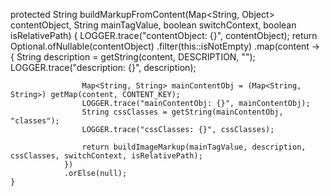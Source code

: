  protected String buildMarkupFromContent(Map<String, Object> contentObject, String mainTagValue, boolean switchContext, boolean isRelativePath) {
        LOGGER.trace("contentObject: {}", contentObject);
        return Optional.ofNullable(contentObject)
                .filter(this::isNotEmpty)
                .map(content -> {
                    String description = getString(content, DESCRIPTION, "");
                    LOGGER.trace("description: {}", description);

                    Map<String, String> mainContentObj = (Map<String, String>) getMap(content, CONTENT_KEY);
                    LOGGER.trace("mainContentObj: {}", mainContentObj);
                    String cssClasses = getString(mainContentObj, "classes");
                    LOGGER.trace("cssClasses: {}", cssClasses);

                    return buildImageMarkup(mainTagValue, description, cssClasses, switchContext, isRelativePath);
                })
                .orElse(null);
    }
